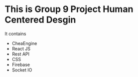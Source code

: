 # This is Group 9 Project Human Centered Desgin

It contains

- CheaEngine
- React JS
- Rest API
- CSS
- Firebase
- Socket IO
